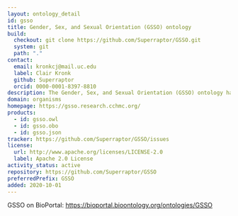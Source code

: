 ```yaml
---
layout: ontology_detail
id: gsso
title: Gender, Sex, and Sexual Orientation (GSSO) ontology
build:
  checkout: git clone https://github.com/Superraptor/GSSO.git
  system: git
  path: "."
contact:
  email: kronkcj@mail.uc.edu
  label: Clair Kronk
  github: Superraptor
  orcid: 0000-0001-8397-8810
description: The Gender, Sex, and Sexual Orientation (GSSO) ontology has terms for annotating interdisciplinary information concerning gender, sex, and sexual orientation for primary usage in the biomedical and adjacent sciences.
domain: organisms
homepage: https://gsso.research.cchmc.org/
products:
  - id: gsso.owl
  - id: gsso.obo
  - id: gsso.json
tracker: https://github.com/Superraptor/GSSO/issues
license:
  url: http://www.apache.org/licenses/LICENSE-2.0
  label: Apache 2.0 License
activity_status: active
repository: https://github.com/Superraptor/GSSO
preferredPrefix: GSSO
added: 2020-10-01
---
```


GSSO on BioPortal: https://bioportal.bioontology.org/ontologies/GSSO
